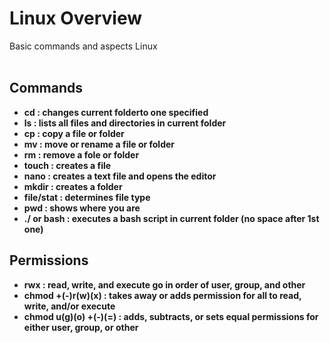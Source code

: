 <h1>Linux Overview</h1>
Basic commands and aspects Linux 

<br />
<br />

<h2>Commands</h2>

- <b>cd : changes current folderto one specified<b>
- <b>ls : lists all files and directories in current folder<b>
- <b>cp : copy a file or folder<b>
- <b>mv : move or rename a file or folder<b>
- <b>rm : remove a fole or folder<b>
- <b>touch : creates a file<b>
- <b>nano : creates a text file and opens the editor<b>
- <b>mkdir : creates a folder<b>
- <b>file/stat : determines file type<b>
- <b>pwd : shows where you are<b>
- <b>./ or bash : executes a bash script in current folder (no space after 1st one)<b>

<h2>Permissions</h2>

- <b>rwx : read, write, and execute go in order of user, group, and other<b>
- <b>chmod +(-)r(w)(x) : takes away or adds permission for all to read, write, and/or execute<b>
- <b>chmod u(g)(o) +(-)(=) : adds, subtracts, or sets equal permissions for either user, group, or other<b>


